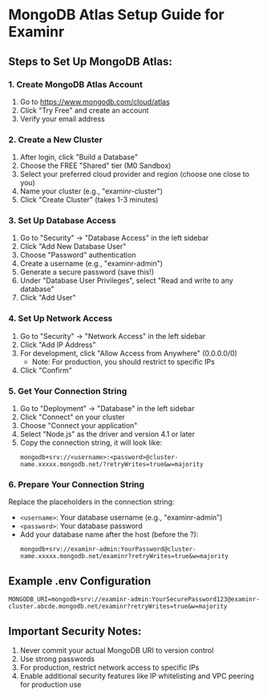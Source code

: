 # MongoDB Atlas Setup Guide for Examinr

## Steps to Set Up MongoDB Atlas:

### 1. Create MongoDB Atlas Account
1. Go to https://www.mongodb.com/cloud/atlas
2. Click "Try Free" and create an account
3. Verify your email address

### 2. Create a New Cluster
1. After login, click "Build a Database"
2. Choose the FREE "Shared" tier (M0 Sandbox)
3. Select your preferred cloud provider and region (choose one close to you)
4. Name your cluster (e.g., "examinr-cluster")
5. Click "Create Cluster" (takes 1-3 minutes)

### 3. Set Up Database Access
1. Go to "Security" → "Database Access" in the left sidebar
2. Click "Add New Database User"
3. Choose "Password" authentication
4. Create a username (e.g., "examinr-admin")
5. Generate a secure password (save this!)
6. Under "Database User Privileges", select "Read and write to any database"
7. Click "Add User"

### 4. Set Up Network Access
1. Go to "Security" → "Network Access" in the left sidebar
2. Click "Add IP Address"
3. For development, click "Allow Access from Anywhere" (0.0.0.0/0)
   - Note: For production, you should restrict to specific IPs
4. Click "Confirm"

### 5. Get Your Connection String
1. Go to "Deployment" → "Database" in the left sidebar
2. Click "Connect" on your cluster
3. Choose "Connect your application"
4. Select "Node.js" as the driver and version 4.1 or later
5. Copy the connection string, it will look like:
   ```
   mongodb+srv://<username>:<password>@cluster-name.xxxxx.mongodb.net/?retryWrites=true&w=majority
   ```

### 6. Prepare Your Connection String
Replace the placeholders in the connection string:
- `<username>`: Your database username (e.g., "examinr-admin")
- `<password>`: Your database password
- Add your database name after the host (before the ?):
  ```
  mongodb+srv://examinr-admin:YourPassword@cluster-name.xxxxx.mongodb.net/examinr?retryWrites=true&w=majority
  ```

## Example .env Configuration

```env
MONGODB_URI=mongodb+srv://examinr-admin:YourSecurePassword123@examinr-cluster.abcde.mongodb.net/examinr?retryWrites=true&w=majority
```

## Important Security Notes:
1. Never commit your actual MongoDB URI to version control
2. Use strong passwords
3. For production, restrict network access to specific IPs
4. Enable additional security features like IP whitelisting and VPC peering for production use